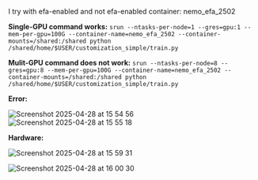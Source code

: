 I try with efa-enabled and not efa-enabled container: nemo_efa_2502

**Single-GPU command works:** `srun --ntasks-per-node=1 --gres=gpu:1 --mem-per-gpu=100G --container-name=nemo_efa_2502 --container-mounts=/shared:/shared python /shared/home/$USER/customization_simple/train.py`

**Mulit-GPU command does not work:** `srun --ntasks-per-node=8 --gres=gpu:8 --mem-per-gpu=100G --container-name=nemo_efa_2502 --container-mounts=/shared:/shared python /shared/home/$USER/customization_simple/train.py`

**Error:**

![Screenshot 2025-04-28 at 15 54 56](https://github.com/user-attachments/assets/97cd91de-0cd5-4eea-b1c4-d75722566948)
![Screenshot 2025-04-28 at 15 55 18](https://github.com/user-attachments/assets/92f4fa28-501a-48c5-ab9e-b50ce2769090)

**Hardware:**

![Screenshot 2025-04-28 at 15 59 31](https://github.com/user-attachments/assets/2935cb9e-927d-4b7b-a12f-627070af247c)

![Screenshot 2025-04-28 at 16 00 30](https://github.com/user-attachments/assets/1473bf77-d0a1-4bfb-83da-4bb0788a766a)
